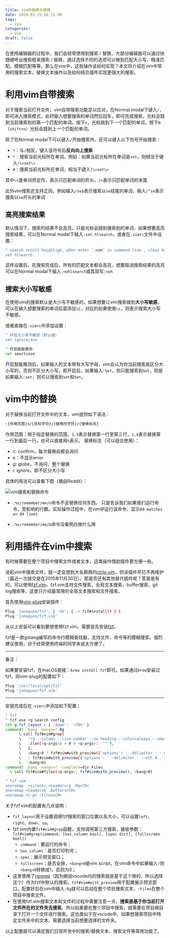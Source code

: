 ```yaml
---
title: vim的搜索与替换
date: 2020-03-15 16:15:00
tags:
  - Vim
categories:
  - Vim
draft: false
---
```


在使用编辑器的过程中，我们会经常使用到搜索 / 替换，大部分编辑器可以通过快捷键呼出搜索框来搜索 / 替换，通过选择不同的选项可以做到匹配大小写，精准匹配，模糊匹配等等。那么在vim中，这些操作该如何实现？本文将介绍在vim中常用的搜索文本，替换文本操作以及如何结合插件实现更强大的搜索。
<!--more-->
# 利用vim自带搜索

对于搜索当前打开文件，vim自带搜索功能足以应对，在Normal modal下键入`/`，即可进入搜索模式，此时输入想要搜索的单词然后回车，即可完成搜索，光标会跳到当前搜索到的第一个匹配的单词。按下`n`，光标跳到下一个匹配的单词，按下`N`（`shift+n`）光标会跳到上一个匹配的单词。

除了在Normal modal下可以键入`/`开始搜索外，还可以键入以下符号开始搜索：

* `?`：与`/`相反，键入该符号后**反向向上搜索**
* `*`：搜索当前光标所在单词，例如：如果当前光标所在单词是`set`，则相当于键入`/\<set\>`
* `#`：搜索当前光标所在单词，相当于键入`?\<set\>`

其中`\<`是单词界定符，表示只匹配单词的开头，`/>`表示只匹配单词的末尾

此外vim搜索还支持正则，例如输入`/se$`表示搜索以`se`结尾的单词，输入`/^se`表示搜索以`se`开头的单词

## 高亮搜索结果

默认情况下，搜索的结果不会高亮，只是光标会跳到搜索到的单词，如果想要高亮搜索结果，可以在Normal modal下输入`:set hlsearch`，或者在`.vimrc`文件中设置：

```sh
" search result heighligh, when enter `:noh` in command line , clean heightlight
set hlsearch
```

这样设置后，在搜索完成后，所有的匹配文本都会高亮，想要取消搜索结果的高亮可以在Normal modal下输入`:nohlsearch`或其简写`:noh`


## 搜索大小写敏感

在使用vim的搜索默认是大小写不敏感的，如果想要让vim搜索做到**大小写敏感**，可以在输入想要搜索的单词后面添加`\C`，对应的如果使用`\c`，则表示搜索大小写不敏感。

或者直接在`.vimrc`中添加设置：

```sh
" 开启大小写不敏感（默认值）
set ignorecase

" 开启智能推测
set smartcase
```

开启智能推测后，如果输入的文本带有大写字母，vim会认为你当前搜索是区分大小写的，否则不区分大小写。即开启后，如果输入`:Set`，则只能搜索到`Set`，但是如果输入`:set`，则可以搜索到`set`和`Set`。

# vim中的替换

对于替换当前打开文件中的文本，vim提供如下语法：

```sh
:{作用范围}s/{目标字符}/{替换的字符}/{替换标志}
```

作用范围：用于指定替换的范围，`1,3`表示替换第一行至第三行，`1,$`表示替换第一行到最后一行，也可以直接用`%`表示。
替换标志（可以组合使用）：
* c: confirm，每次替换前都会询问
* e：不显示error
* g: globe，不询问，整个替换
* i: ignore，即不区分大小写

具体的用法可以查看下图（摘自Reddit）：

<!--vim替换的图示-->
![vim搜索和替换命令](./img/vim1.jpg)

* `:%s/remember/me/n`命令不会替换任何东西。 只是告诉我们如果我们运行命令，受影响的行数。实际操作过程中，在vim中运行该命令，显示`89 matches on 89 lines`

* `:%s/remember/me/&`命令没看明白做什么用

# 利用插件在vim中搜索

有时候需要在整个项目中搜索文件或者文本，这类操作借助插件更方便一些。

说起vim中搜索文件，就一定会想到大名鼎鼎的[ctrlp.vim](https://github.com/kien/ctrlp.vims)，但该插件早已不再维护（最近一次提交是在2015年11月30日），那是否还有其他替代插件呢？答案是有的，可以使用[fzf.vim](https://github.com/junegunn/fzf.vim)。fzf.vim支持文件搜索，全局文本搜索，buffer搜索，git log搜索等，这里只介绍最常用的全局文本搜索和文件搜索。

首先使用[vim-plug](https://github.com/junegunn/vim-plug)安装插件：

```sh
Plug 'junegunn/fzf', { 'do': { -> fzf#install() } }
Plug 'junegunn/fzf.vim'
```

从以上安装可以看到要想使用fzf.vim，需要首先安装[fzf](https://github.com/junegunn/fzf)。

fzf是一款golang编写的命令行模糊查找器，支持文件，命令等的模糊搜索。强烈建议使用，对于经常使用终端的同学来说太方便了。

------
备注：

如果要安装fzf，在macOS直接：`brew install fzf`即可。如果通过`brew`安装过fzf，则vim-plug的配置如下：

```sh
Plug '/usr/local/opt/fzf'
Plug 'junegunn/fzf.vim'
```
------

安装完成后在`.vimrc`中添加如下配置：

```sh
" fzf
" fzf use rg search config
let g:fzf_layout = { 'down': '~70%' }
command! -bang -nargs=* Rg
      \ call fzf#vim#grep(
      \   "rg --column --line-number --no-heading --color=always --smart-case "
      \   .(len(<q-args>) > 0 ? <q-args>: '""'),
      \   1,
      \   <bang>0 ? fzf#vim#with_preview({'options': '--delimiter : --nth 4..'}, 'up:60%')
      \   : fzf#vim#with_preview({'options': '--delimiter : --nth 4..'}, 'right:50%:hidden', '?'),
      \   <bang>0)
command! -bang -nargs=? -complete=dir Files
  \ call fzf#vim#files(<q-args>, fzf#vim#with_preview(), <bang>0)

" fzf vim
nnoremap  <silent> <Leader>rg :Rg<CR>
nnoremap <leader>b :Buffers<CR>
nnoremap <C-p> :Files<CR>
```

关于fzf.vim的配置有几点说明：

* `fzf_layout`用于设置调用fzf搜索的窗口位置以及大小，可以设置`left`、`right`、`down`、`up`。
* fzf.vim内置`fzf#vim#grep`函数，支持调用第三方搜索，接收参数：`fzf#vim#grep(command, [has_column bool], [spec dict], [fullscreen bool])`
  * `command`：要运行的命令；
  * `has_column`：是否打印列号；
  * `spec`：展示预览窗口；
  * `fullscreen`：是否全屏，`<bang>0`是vim script，在vim命令中如果输入`!`则`<bang>0`转换成1，否则为0；
* 这里使用了[ripgrep](https://github.com/BurntSushi/ripgrep)（因为据说vscode内的搜索就是基于这个做的，所以选择这个）作为fzf中默认的搜索。`fzf#vim#with_preview`用于配置展示预览窗口。配置好后在vim中输入`:Rg`就可以启动在整个项目搜索文本，`:Files`在整个项目中搜索文件。 
* 在使用fzf.vim搜索文本和文件的过程中需要注意一点，**搜索是基于你当前打开文件所在的文件夹去搜索**。所以如果要在整个项目中搜索，就需要在项目根目录下打开一个文件进行搜索。这也类似于在vscode中，如果想搜索项目中特定文件夹中的文本，需要选择当前想要选择的文件夹。

以上配置就可以满足我们日常开发中的搜索/替换文本，搜索文件等常用功能了。